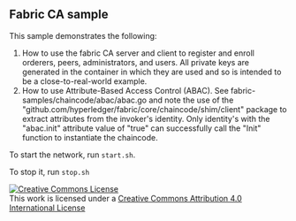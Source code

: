 ## Fabric CA sample

This sample demonstrates the following:
1) How to use the fabric CA server and client to register and enroll orderers, peers,
   administrators, and users.  All private keys are generated in the container in which they are used
   and so is intended to be a close-to-real-world example.
2) How to use Attribute-Based Access Control (ABAC). See fabric-samples/chaincode/abac/abac.go and
   note the use of the "github.com/hyperledger/fabric/core/chaincode/shim/client" package to extract
   attributes from the invoker's identity.  Only identity's with the "abac.init" attribute value of
   "true" can successfully call the "Init" function to instantiate the chaincode.

To start the network, run ``start.sh``.

To stop it, run ``stop.sh``

<a rel="license" href="http://creativecommons.org/licenses/by/4.0/"><img alt="Creative Commons License" style="border-width:0" src="https://i.creativecommons.org/l/by/4.0/88x31.png" /></a><br />This work is licensed under a <a rel="license" href="http://creativecommons.org/licenses/by/4.0/">Creative Commons Attribution 4.0 International License</a>
